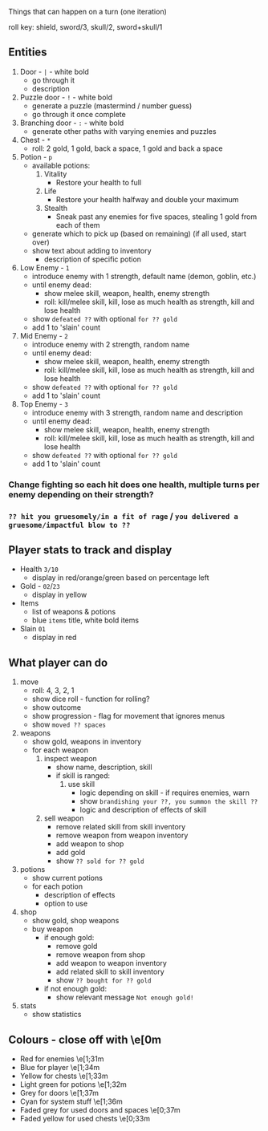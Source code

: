 Things that can happen on a turn (one iteration)

roll key: shield, sword/3, skull/2, sword+skull/1

## Entities
1. Door - `|` - white bold
   * go through it
   * description
2. Puzzle door - `!` - white bold
   * generate a puzzle (mastermind / number guess)
   * go through it once complete
3. Branching door - `:` - white bold
   * generate other paths with varying enemies and puzzles
4. Chest - `*`
   * roll: 2 gold, 1 gold, back a space, 1 gold and back a space
5. Potion - `p`
   * available potions:
     1. Vitality
        * Restore your health to full
     2. Life
        * Restore your health halfway and double your maximum
     3. Stealth
        * Sneak past any enemies for five spaces, stealing 1 gold from each of them
   * generate which to pick up (based on remaining) (if all used, start over)
   * show text about adding to inventory
     * description of specific potion
6. Low Enemy - `1`
   * introduce enemy with 1 strength, default name (demon, goblin, etc.)
   * until enemy dead:
     * show melee skill, weapon, health, enemy strength
     * roll: kill/melee skill, kill, lose as much health as strength, kill and lose health
   * show `defeated ??` with optional `for ?? gold`
   * add 1 to 'slain' count
7. Mid Enemy - `2`
   * introduce enemy with 2 strength, random name
   * until enemy dead:
     * show melee skill, weapon, health, enemy strength
     * roll: kill/melee skill, kill, lose as much health as strength, kill and lose health
   * show `defeated ??` with optional `for ?? gold`
   * add 1 to 'slain' count
8. Top Enemy - `3`
   * introduce enemy with 3 strength, random name and description
   * until enemy dead:
      * show melee skill, weapon, health, enemy strength
      * roll: kill/melee skill, kill, lose as much health as strength, kill and lose health
   * show `defeated ??` with optional `for ?? gold`
   * add 1 to 'slain' count

### Change fighting so each hit does one health, multiple turns per enemy depending on their strength?
### `?? hit you gruesomely/in a fit of rage` / `you delivered a gruesome/impactful blow to ??` 


## Player stats to track and display
* Health `3/10`
    * display in red/orange/green based on percentage left
* Gold - `02`/`23`
    * display in yellow
* Items
    * list of weapons & potions
    * blue `items` title, white bold items
* Slain `01`
    * display in red

## What player can do
1. move
    * roll: 4, 3, 2, 1 
    * show dice roll - function for rolling?
    * show outcome
    * show progression - flag for movement that ignores menus
    * show `moved ?? spaces`
2. weapons
    * show gold, weapons in inventory
    * for each weapon
        1. inspect weapon
           * show name, description, skill
           * if skill is ranged:
             1. use skill
                * logic depending on skill - if requires enemies, warn 
                * show `brandishing your ??, you summon the skill ??`
                * logic and description of effects of skill
        2. sell weapon
            * remove related skill from skill inventory
            * remove weapon from weapon inventory
            * add weapon to shop
            * add gold
            * show `?? sold for ?? gold`
3. potions
   * show current potions
   * for each potion
     * description of effects
     * option to use
4. shop
   * show gold, shop weapons
   * buy weapon
      * if enough gold:
        * remove gold
        * remove weapon from shop
        * add weapon to weapon inventory
        * add related skill to skill inventory
        * show `?? bought for ?? gold`
      * if not enough gold:
        * show relevant message `Not enough gold!`
5. stats
   * show statistics


## Colours - close off with \e[0m
* Red for enemies \e[1;31m
* Blue for player \e[1;34m
* Yellow for chests \e[1;33m
* Light green for potions \e[1;32m
* Grey for doors \e[1;37m
* Cyan for system stuff \e[1;36m
* Faded grey for used doors and spaces \e[0;37m
* Faded yellow for used chests \e[0;33m

